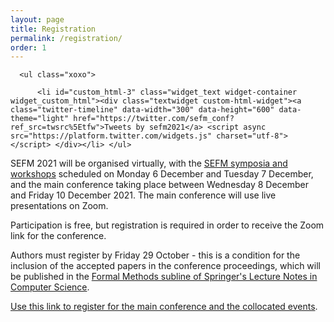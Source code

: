 ```yaml
---
layout: page
title: Registration
permalink: /registration/
order: 1
---
```


<div id="secondary" class="widget-area sidey" role="complementary">

      <ul class="xoxo">

          <li id="custom_html-3" class="widget_text widget-container widget_custom_html"><div class="textwidget custom-html-widget"><a class="twitter-timeline" data-width="300" data-height="600" data-theme="light" href="https://twitter.com/sefm_conf?ref_src=twsrc%5Etfw">Tweets by sefm2021</a> <script async src="https://platform.twitter.com/widgets.js" charset="utf-8"></script> </div></li>	</ul>
</div>
 <p>SEFM 2021 will be organised virtually, with the <a href="https://sefm-conference.github.io/workshops/">SEFM symposia and workshops</a> scheduled on Monday 6 December and Tuesday 7 December, and the main conference taking place between Wednesday 8 December and Friday 10 December 2021. The main conference will use live presentations on Zoom.</p>

<p>Participation is free, but registration is required in order to receive the Zoom link for the conference.</p>

<p>Authors must register by Friday 29 October - this is a condition for the inclusion of the accepted papers in the conference proceedings, which will be published in the <a href="https://www.springer.com/gp/computer-science/lncs/societies-and-lncs/formal-methods-/10627874">Formal Methods subline of Springer's Lecture Notes in Computer Science</a>.</p>

<p><a href="https://docs.google.com/forms/d/e/1FAIpQLSeZiOegWz182Chjr8lxuNL_tG35uJufV3YmaxiCNwtNgwswqA/viewform?usp=sf_link">Use this link to register for the main conference and the collocated events</a>.</p>
